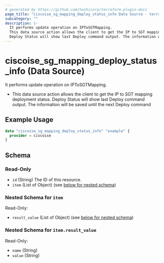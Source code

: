 ```yaml
---
# generated by https://github.com/hashicorp/terraform-plugin-docs
page_title: "ciscoise_sg_mapping_deploy_status_info Data Source - terraform-provider-ciscoise"
subcategory: ""
description: |-
  It performs update operation on IPToSGTMapping.
  This data source action allows the client to get the IP to SGT mapping deployment status.
  Deploy Status will show last Deploy command output. The information will be saved until the next Deploy command
---
```


# ciscoise_sg_mapping_deploy_status_info (Data Source)

It performs update operation on IPToSGTMapping.

- This data source action allows the client to get the IP to SGT mapping deployment status.
Deploy Status will show last Deploy command output. The information will be saved until the next Deploy command

## Example Usage

```terraform
data "ciscoise_sg_mapping_deploy_status_info" "example" {
  provider = ciscoise
}
```

<!-- schema generated by tfplugindocs -->
## Schema

### Read-Only

- `id` (String) The ID of this resource.
- `item` (List of Object) (see [below for nested schema](#nestedatt--item))

<a id="nestedatt--item"></a>
### Nested Schema for `item`

Read-Only:

- `result_value` (List of Object) (see [below for nested schema](#nestedobjatt--item--result_value))

<a id="nestedobjatt--item--result_value"></a>
### Nested Schema for `item.result_value`

Read-Only:

- `name` (String)
- `value` (String)


